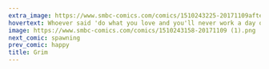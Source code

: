 ```yaml
---
extra_image: https://www.smbc-comics.com/comics/1510243225-20171109after.png
hovertext: Whoever said 'do what you love and you'll never work a day of your life' probably should have added a caveat about murder.
image: https://www.smbc-comics.com/comics/1510243158-20171109 (1).png
next_comic: spawning
prev_comic: happy
title: Grim
---
```


